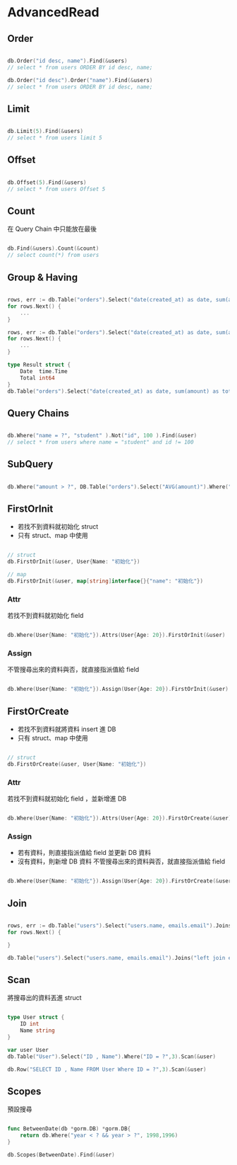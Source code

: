 
# AdvancedRead

## Order

```go

db.Order("id desc, name").Find(&users)
// select * from users ORDER BY id desc, name;

db.Order("id desc").Order("name").Find(&users)
// select * from users ORDER BY id desc, name;

```

## Limit

```go

db.Limit(5).Find(&users)
// select * from users limit 5

```

## Offset

```go

db.Offset(5).Find(&users)
// select * from users Offset 5

```

## Count

在 Query Chain 中只能放在最後

```go

db.Find(&users).Count(&count)
// select count(*) from users 

```

## Group & Having

```go

rows, err := db.Table("orders").Select("date(created_at) as date, sum(amount) as total").Group("date(created_at)").Rows()
for rows.Next() {
    ...
}

rows, err := db.Table("orders").Select("date(created_at) as date, sum(amount) as total").Group("date(created_at)").Having("sum(amount) > ?", 100).Rows()
for rows.Next() {
    ...
}

type Result struct {
    Date  time.Time
    Total int64
}
db.Table("orders").Select("date(created_at) as date, sum(amount) as total").Group("date(created_at)").Having("sum(amount) > ?", 100).Scan(&results)

```

## Query Chains

```go

db.Where("name = ?", "student" ).Not("id", 100 ).Find(&user)
// select * from users where name = "student" and id != 100 

```

## SubQuery

```go

db.Where("amount > ?", DB.Table("orders").Select("AVG(amount)").Where("state = ?", "paid").QueryExpr()).Find(&orders)

```

## FirstOrInit

* 若找不到資料就初始化 struct
* 只有 struct、map 中使用

```go

// struct
db.FirstOrInit(&user, User{Name: "初始化"})

// map
db.FirstOrInit(&user, map[string]interface{}{"name": "初始化"})

```

### Attr

若找不到資料就初始化 field

```go

db.Where(User{Name: "初始化"}).Attrs(User{Age: 20}).FirstOrInit(&user)

```

### Assign

不管搜尋出來的資料與否，就直接指派值給 field

```go

db.Where(User{Name: "初始化"}).Assign(User{Age: 20}).FirstOrInit(&user)

```

## FirstOrCreate

* 若找不到資料就將資料 insert 進 DB
* 只有 struct、map 中使用

```go

// struct
db.FirstOrCreate(&user, User{Name: "初始化"})

```

### Attr

若找不到資料就初始化 field ，並新增進 DB

```go

db.Where(User{Name: "初始化"}).Attrs(User{Age: 20}).FirstOrCreate(&user)

```

### Assign

* 若有資料，則直接指派值給 field 並更新 DB 資料
* 沒有資料，則新增 DB 資料
不管搜尋出來的資料與否，就直接指派值給 field

```go

db.Where(User{Name: "初始化"}).Assign(User{Age: 20}).FirstOrCreate(&user)

```

## Join

```go

rows, err := db.Table("users").Select("users.name, emails.email").Joins("left join emails on emails.user_id = users.id").Rows()
for rows.Next() {

}

db.Table("users").Select("users.name, emails.email").Joins("left join emails on emails.user_id = users.id").Scan(&results)

```

## Scan

將搜尋出的資料丟進 struct

```go

type User struct {
    ID int
    Name string
}

var user User
db.Table("User").Select("ID , Name").Where("ID = ?",3).Scan(&user)

db.Row("SELECT ID , Name FROM User Where ID = ?",3).Scan(&user)

```

## Scopes

預設搜尋

```go

func BetweenDate(db *gorm.DB) *gorm.DB{
    return db.Where("year < ? && year > ?", 1998,1996)
}

db.Scopes(BetweenDate).Find(&user)

```